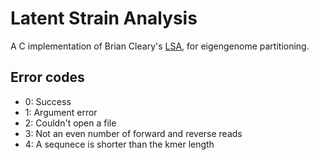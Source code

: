 # Latent Strain Analysis

A C implementation of Brian Cleary's [LSA](https://github.com/brian-cleary/LatentStrainAnalysis), for eigengenome partitioning.

## Error codes

- 0: Success
- 1: Argument error
- 2: Couldn't open a file
- 3: Not an even number of forward and reverse reads
- 4: A sequnece is shorter than the kmer length
